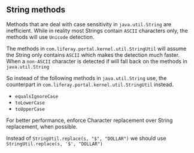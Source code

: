 ## String methods

Methods that are deal with case sensitivity in `java.util.String` are
inefficient.
While in reality most Strings contain `ASCII` characters only, the methods will
use `Unicode` detection.

The methods in `com.liferay.portal.kernel.util.StringUtil` will assume the
String only contains `ASCII` which makes the detection much faster. When a
`non-ASCII` character is detected if will fall back on the methods in
`java.util.String`

So instead of the following methods in `java.util.String` use, the counterpart
in `com.liferay.portal.kernel.util.StringUtil` instead.

- `equalsIgnoreCase`
- `toLowerCase`
- `toUpperCase`

For better performance, enforce Character replacement over String replacement,
when possible.

Instead of `StringUtil.replace(s, "$", "DOLLAR")` we should use
`StringUtil.replace(s, '$', "DOLLAR")`